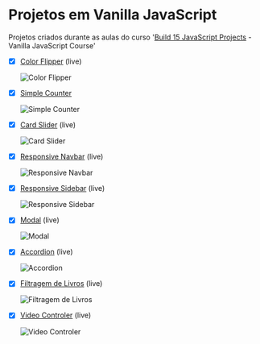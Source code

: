 # Projetos em Vanilla JavaScript

Projetos criados durante as aulas do curso '[Build 15 JavaScript Projects](https://www.youtube.com/watch?v=3PHXvlpOkf4&t=1828s) - Vanilla JavaScript Course'

- [x] [Color Flipper](https://luciana-santos.github.io/color-flipper/) (live)
 
  ![Color Flipper](https://i.postimg.cc/GmzDkZqH/color-flipper.jpg)
  
  
- [x] [Simple Counter](https://codepen.io/luciana-santos/pen/BamZBYr)
  
  ![Simple Counter](https://i.postimg.cc/765SPm1b/Captura-de-Tela-5.png)
  
  
- [x] [Card Slider](https://luciana-santos.github.io/card-slider/) (live)
  
  ![Card Slider](https://i.postimg.cc/tgTxD2MD/card-slider.jpg)
  
  
- [x] [Responsive Navbar](https://codepen.io/luciana-santos/details/WNZKyqO) (live)
 
  ![Responsive Navbar](https://i.postimg.cc/xjbLWpT4/Captura-de-Tela-2.png)
  
  
- [x] [Responsive Sidebar](https://codepen.io/luciana-santos/details/bGozGYG) (live)
  
  ![Responsive Sidebar](https://i.postimg.cc/xjbLWpT4/Captura-de-Tela-2.png)
  
  
- [x] [Modal](https://codepen.io/luciana-santos/details/jOGdqvR) (live) 
  
  ![Modal](https://i.postimg.cc/pXbKxQmX/Captura-de-Tela-4.png)
  
  
- [x] [Accordion](https://codepen.io/luciana-santos/details/PoJVdJZ) (live)
  
  ![Accordion](https://i.postimg.cc/Y0ggY0sH/Captura-de-Tela-8.png)
  
  
- [x] [Filtragem de Livros](https://luciana-santos.github.io/filtragem-de-livros/) (live)
 
  ![Filtragem de Livros](https://i.postimg.cc/m2YCrc93/Captura-de-Tela-9.png)
  
  
- [x] [Video Controler](https://codepen.io/luciana-santos/pen/LYOLzzp) (live)
  
  ![Video Controler](https://i.postimg.cc/x19HN0Gw/Captura-de-Tela-6.png)
  
 
